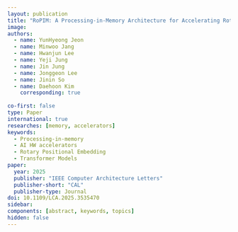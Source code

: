 ```yaml
---
layout: publication
title: "RoPIM: A Processing-in-Memory Architecture for Accelerating Rotary Positional Embedding in Transformer Models"
image:
authors:
  - name: YunHyeong Jeon
  - name: Minwoo Jang
  - name: Hwanjun Lee
  - name: Yeji Jung
  - name: Jin Jung
  - name: Jonggeon Lee
  - name: Jinin So
  - name: Daehoon Kim
    corresponding: true
    
co-first: false
type: Paper
international: true
researches: [memory, accelerators]
keywords:
  - Processing-in-memory
  - AI HW accelerators
  - Rotary Positional Embedding
  - Transformer Models
paper:
  year: 2025
  publisher: "IEEE Computer Architecture Letters"
  publisher-short: "CAL"
  publisher-type: Journal
doi: 10.1109/LCA.2025.3535470
sidebar:
components: [abstract, keywords, topics]
hidden: false
---
```

